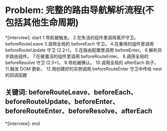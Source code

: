 # Problem: 完整的路由导航解析流程(不包括其他生命周期)

*[interview]: start
1.导航被触发。
2.在失活的组件里调用离开守卫。beforeRouteLeave
3.调用全局的 beforeEach 守卫。
4.在重用的组件里调用 beforeRouteUpdate 守卫 (2.2+)。
5.在路由配置里调用 beforeEnter。
6.解析异步路由组件。
7.在被激活的组件里调用 beforeRouteEnter。
8.调用全局的 beforeResolve 守卫 (2.5+)。
9.导航被确认。
10.调用全局的 afterEach 钩子。
11.触发 DOM 更新。
12.用创建好的实例调用 beforeRouteEnter 守卫中传给 next 的回调函数

## 关键词: beforeRouteLeave、beforeEach、beforeRouteUpdate、beforeEnter、beforeRouteEnter、beforeResolve、afterEach
*[interview]: end
